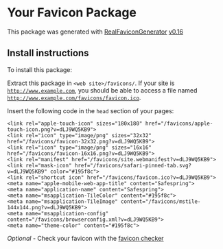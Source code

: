 # Your Favicon Package

This package was generated with [RealFaviconGenerator](https://realfavicongenerator.net/) [v0.16](https://realfavicongenerator.net/change_log#v0.16)

## Install instructions

To install this package:

Extract this package in <code>&lt;web site&gt;/favicons/</code>. If your site is <code>http://www.example.com</code>, you should be able to access a file named <code>http://www.example.com/favicons/favicon.ico</code>.

Insert the following code in the `head` section of your pages:

    <link rel="apple-touch-icon" sizes="180x180" href="/favicons/apple-touch-icon.png?v=dLJ9WQ5KB9">
    <link rel="icon" type="image/png" sizes="32x32" href="/favicons/favicon-32x32.png?v=dLJ9WQ5KB9">
    <link rel="icon" type="image/png" sizes="16x16" href="/favicons/favicon-16x16.png?v=dLJ9WQ5KB9">
    <link rel="manifest" href="/favicons/site.webmanifest?v=dLJ9WQ5KB9">
    <link rel="mask-icon" href="/favicons/safari-pinned-tab.svg?v=dLJ9WQ5KB9" color="#195f8c">
    <link rel="shortcut icon" href="/favicons/favicon.ico?v=dLJ9WQ5KB9">
    <meta name="apple-mobile-web-app-title" content="Safespring">
    <meta name="application-name" content="Safespring">
    <meta name="msapplication-TileColor" content="#195f8c">
    <meta name="msapplication-TileImage" content="/favicons/mstile-144x144.png?v=dLJ9WQ5KB9">
    <meta name="msapplication-config" content="/favicons/browserconfig.xml?v=dLJ9WQ5KB9">
    <meta name="theme-color" content="#195f8c">

*Optional* - Check your favicon with the [favicon checker](https://realfavicongenerator.net/favicon_checker)